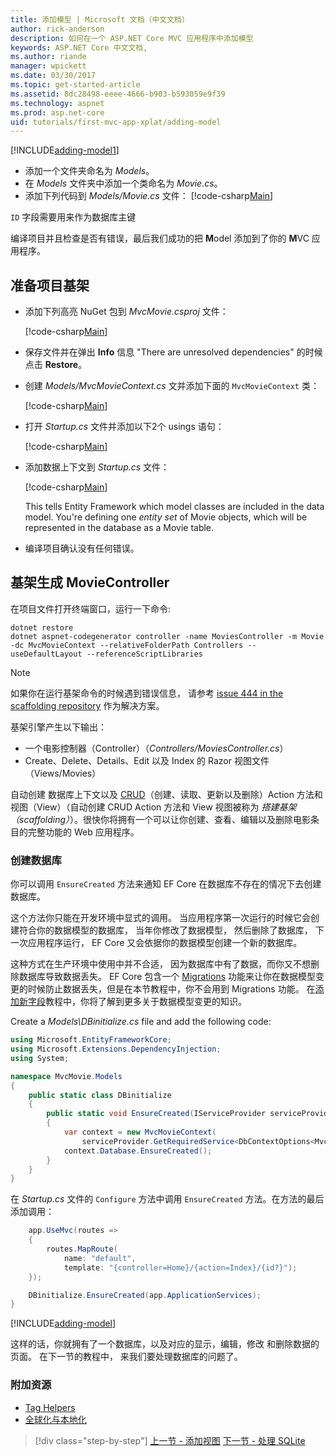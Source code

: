 ```yaml
---
title: 添加模型 | Microsoft 文档（中文文档）
author: rick-anderson
description: 如何在一个 ASP.NET Core MVC 应用程序中添加模型
keywords: ASP.NET Core 中文文档,
ms.author: riande
manager: wpickett
ms.date: 03/30/2017
ms.topic: get-started-article
ms.assetid: 8dc28498-eeee-4666-b903-b593059e9f39
ms.technology: aspnet
ms.prod: asp.net-core
uid: tutorials/first-mvc-app-xplat/adding-model
---
```


[!INCLUDE[adding-model1](../../includes/mvc-intro/adding-model1.md)]

* 添加一个文件夹命名为 *Models*。
* 在 *Models* 文件夹中添加一个类命名为 *Movie.cs*。
* 添加下列代码到 *Models/Movie.cs* 文件：
   [!code-csharp[Main](../../tutorials/first-mvc-app/start-mvc/sample/MvcMovie/Models/MovieNoEF.cs?name=snippet_1)]

`ID` 字段需要用来作为数据库主键

编译项目并且检查是否有错误，最后我们成功的把 **M**odel 添加到了你的 **M**VC 应用程序。

## 准备项目基架

- 添加下列高亮 NuGet 包到 *MvcMovie.csproj* 文件：
             
   [!code-csharp[Main](start-mvc/sample/MvcMovie/MvcMovie.csproj?highlight=5,17-18,21-)]

- 保存文件并在弹出 **Info** 信息 "There are unresolved dependencies" 的时候点击 **Restore**。
- 创建 *Models/MvcMovieContext.cs* 文并添加下面的 `MvcMovieContext` 类：

   [!code-csharp[Main](start-mvc/sample/MvcMovie/Models/MvcMovieContext.cs)]
   
- 打开 *Startup.cs* 文件并添加以下2个 usings 语句：

   [!code-csharp[Main](start-mvc/sample/MvcMovie/Startup.cs?name=snippet1&highlight=1,2)]

- 添加数据上下文到 *Startup.cs* 文件：

   [!code-csharp[Main](start-mvc/sample/MvcMovie/Startup.cs?name=snippet2&highlight=6-7)]

  This tells Entity Framework which model classes are included in the data model. You're defining one *entity set* of Movie objects, which will be represented in the database as a Movie table.

- 编译项目确认没有任何错误。

## 基架生成 MovieController

在项目文件打开终端窗口，运行一下命令:

```
dotnet restore
dotnet aspnet-codegenerator controller -name MoviesController -m Movie -dc MvcMovieContext --relativeFolderPath Controllers --useDefaultLayout --referenceScriptLibraries 
```

> [!NOTE]
> 如果你在运行基架命令的时候遇到错误信息， 请参考 [issue 444 in the scaffolding repository](https://github.com/aspnet/scaffolding/issues/444) 作为解决方案。

基架引擎产生以下输出：

* 一个电影控制器（Controller）（*Controllers/MoviesController.cs*）
* Create、Delete、Details、Edit 以及 Index 的 Razor 视图文件（Views/Movies）

自动创建 数据库上下文以及 [CRUD](https://en.wikipedia.org/wiki/Create,_read,_update_and_delete)（创建、读取、更新以及删除）Action 方法和视图（View）（自动创建 CRUD Action 方法和 View 视图被称为 *搭建基架（scaffolding）*）。很快你将拥有一个可以让你创建、查看、编辑以及删除电影条目的完整功能的 Web 应用程序。

### 创建数据库

你可以调用 `EnsureCreated` 方法来通知 EF Core 在数据库不存在的情况下去创建数据库。 

这个方法你只能在开发环境中显式的调用。 当应用程序第一次运行的时候它会创建符合你的数据模型的数据库， 当年你修改了数据模型， 然后删除了数据库， 下一次应用程序运行， EF Core 又会依据你的数据模型创建一个新的数据库。

这种方式在生产环境中使用中并不合适， 因为数据库中有了数据，而你又不想删除数据库导致数据丢失。 EF Core 包含一个 [Migrations](xref:data/ef-mvc/migrations) 功能来让你在数据模型变更的时候防止数据丢失，但是在本节教程中，你不会用到 Migrations 功能。 在[添加新字段](xref:tutorials/first-mvc-app-xplat/new-field)教程中，你将了解到更多关于数据模型变更的知识。

Create a *Models\DBinitialize.cs* file and add the following code:

<!-- todo - replace this with code import -->

```c#
using Microsoft.EntityFrameworkCore;
using Microsoft.Extensions.DependencyInjection;
using System;

namespace MvcMovie.Models
{
    public static class DBinitialize
    {
        public static void EnsureCreated(IServiceProvider serviceProvider)
        {
            var context = new MvcMovieContext(
                serviceProvider.GetRequiredService<DbContextOptions<MvcMovieContext>>());
            context.Database.EnsureCreated();
        }
    }
}
```

在 *Startup.cs* 文件的 `Configure` 方法中调用 `EnsureCreated` 方法。在方法的最后添加调用：

<!-- todo - replace this with code import -->

```c#
    app.UseMvc(routes =>
    {
        routes.MapRoute(
            name: "default",
            template: "{controller=Home}/{action=Index}/{id?}");
    });

    DBinitialize.EnsureCreated(app.ApplicationServices);
}
```

[!INCLUDE[adding-model](../../includes/mvc-intro/adding-model3.md)]

这样的话，你就拥有了一个数据库，以及对应的显示，编辑，修改 和删除数据的页面。 在下一节的教程中， 来我们要处理数据库的问题了。

### 附加资源

* [Tag Helpers](xref:mvc/views/tag-helpers/intro)
* [全球化与本地化](xref:fundamentals/localization)

>[!div class="step-by-step"]
[上一节 - 添加视图](adding-view.md)
[下一节 - 处理 SQLite](working-with-sql.md)
